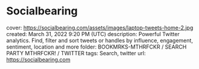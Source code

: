# Socialbearing

cover: https://socialbearing.com/assets/images/laptop-tweets-home-2.jpg
created: March 31, 2022 9:20 PM (UTC)
description: Powerful Twitter analytics. Find, filter and sort tweets or handles by influence, engagement, sentiment, location and more
folder: BOOKMRKS-MTHRFCKR / SEARCH PARTY MTHRFCKR! / TWITTER
tags: Search, twitter
url: https://socialbearing.com